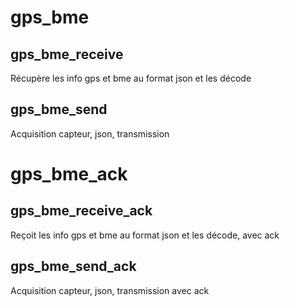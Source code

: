 ﻿# gps_bme

## gps_bme_receive
Récupère les info gps et bme au format json et les décode

## gps_bme_send
Acquisition capteur, json, transmission

# gps_bme_ack

## gps_bme_receive_ack
Reçoit les info gps et bme au format json et les décode, avec ack

## gps_bme_send_ack
Acquisition capteur, json, transmission avec ack

